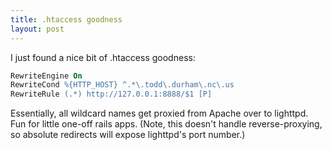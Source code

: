 ```yaml
---
title: .htaccess goodness
layout: post
---
```

I just found a nice bit of .htaccess goodness:

```apache
RewriteEngine On
RewriteCond %{HTTP_HOST} ^.*\.todd\.durham\.nc\.us
RewriteRule (.*) http://127.0.0.1:8888/$1 [P]
```

Essentially, all wildcard names get proxied from Apache over to lighttpd. Fun for little one-off rails apps. (Note, this doesn't handle reverse-proxying, so absolute redirects will expose lighttpd's port number.)
